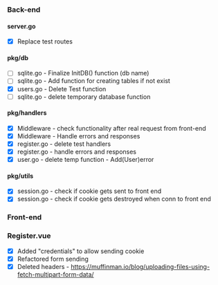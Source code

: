 ### Back-end

#### server.go

- [x] Replace test routes

#### pkg/db

- [ ] sqlite.go - Finalize InitDB() function (db name)
- [ ] sqlite.go - Add function for creating tables if not exist
- [x] users.go - Delete Test function
- [ ] sqlite.go - delete temporary database function

#### pkg/handlers

- [x] Middleware - check functionality after real request from front-end
- [x] Middleware - Handle errors and responses
- [x] register.go - delete test handlers
- [x] register.go - handle errors and responses
- [x] user.go - delete temp function - Add(User)error

#### pkg/utils

- [x] session.go - check if cookie gets sent to front end
- [x] session.go - check if cookie gets destroyed when conn to front end

### Front-end

### Register.vue

- [x] Added "credentials" to allow sending cookie
- [x] Refactored form sending
- [x] Deleted headers - https://muffinman.io/blog/uploading-files-using-fetch-multipart-form-data/
